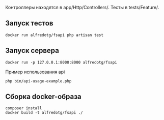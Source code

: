 Контроллеры находятся в app/Http/Controllers/.
Тесты в tests/Feature/.

## Запуск тестов
```
docker run alfredotg/fsapi php artisan test
```

## Запуск сервера
```
docker run -p 127.0.0.1:8000:8000 alfredotg/fsapi
```

Пример использования api
```
php bin/api-usage-example.php
```

## Сборка docker-образа
```
composer install
docker build -t alfredotg/fsapi ./
```

